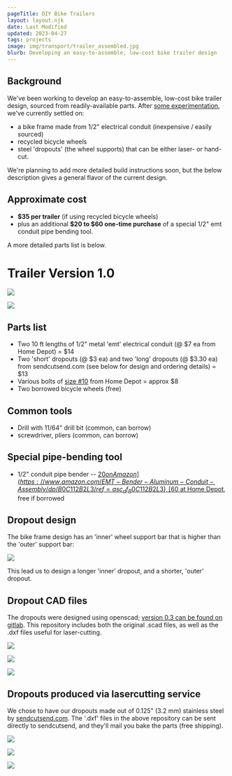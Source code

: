 ```yaml
---
pageTitle: DIY Bike Trailers
layout: layout.njk
date: Last Modified
updated: 2023-04-27
tags: projects
image: img/transport/trailer_assembled.jpg
blurb: Developing an easy-to-assemble, low-cost bike trailer design
---
```


## Background

We've been working to develop an easy-to-assemble, low-cost bike trailer design, sourced from readily-available parts.
After [some experimentation](/notes/transport), we've currently settled on:
- a bike frame made from 1/2" electrical conduit (inexpensive / easily sourced)
- recycled bicycle wheels
- steel 'dropouts' (the wheel supports) that can be either laser- or hand-cut.

We're planning to add more detailed build instructions soon, but the below description gives a general flavor of the current design.

## Approximate cost

- **$35 per trailer** (if using recycled bicycle wheels)
- plus an additional **$20 to $60 one-time purchase** of a special 1/2" emt conduit pipe bending tool.

A more detailed parts list is below.

# Trailer Version 1.0

![](/img/transport/barebones.jpeg)

![](/img/transport/trailer_assembled.jpg)

## Parts list

- Two 10 ft lengths of 1/2" metal 'emt' electrical conduit (@ $7 ea from Home Depot) = $14
- Two 'short' dropouts (@ $3 ea) and two 'long' dropouts (@ $3.30 ea) from sendcutsend.com (see below for design and ordering details) = $13
- Various bolts of [size #10](https://www.homedepot.com/p/Everbilt-10-24-x-2-in-Combo-Round-Head-Zinc-Plated-Machine-Screw-4-Pack-803231/204274628) from Home Depot = approx $8
- Two borrowed bicycle wheels (free) 

## Common tools

- Drill with 11/64" drill bit (common, can borrow)
- screwdriver, pliers (common, can borrow)

## Special pipe-bending tool

- 1/2" conduit pipe bender -- [$20 on Amazon](https://www.amazon.com/EMT-Bender-Aluminum-Conduit-Assembly/dp/B0C112B2L3/ref=asc_df_B0C112B2L3), [$60 at Home Depot](https://www.homedepot.com/p/Klein-Tools-1-2-in-Iron-Conduit-Bender-EMT-with-Angle-Setter-51603/317837457), free if borrowed  

## Dropout design    

The bike frame design has an 'inner' wheel support bar that is higher than the 'outer' support bar:

![](/img/transport/head_on.jpeg)

This lead us to design a longer 'inner' dropout, and a shorter, 'outer' dropout.

## Dropout CAD files

The dropouts were designed using openscad; [version 0.3 can be found on gitlab](https://gitlab.com/edgecollective/bike-trailer-dropouts/-/tree/f21a3fa739245bb51466d63d18eab6291da84101/v_0.3).  This repository includes both the original .scad files, as well as the .dxf files useful for laser-cutting.

![](/img/transport/openscad_ver_0.3_long.png)

![](/img/transport/openscad_ver_0.3_short.png)

![](/img/transport/dropout_ver_0.3_sideby.png)

## Dropouts produced via lasercutting service

We chose to have our dropouts made out of 0.125" (3.2 mm) stainless steel by [sendcutsend.com](sendcutsend.com).  The '.dxf' files in the above repository can be sent directly to sendcutsend, and they'll mail you bake the parts (free shipping). 

![](/img/transport/dropouts_two.jpg) 

![](/img/transport/wheel_closeup.jpg)

![](/img/transport/height_diff.jpeg)



